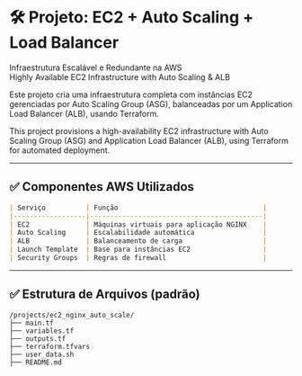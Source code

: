 # 🛠️ Projeto: EC2 + Auto Scaling + Load Balancer  
Infraestrutura Escalável e Redundante na AWS  
Highly Available EC2 Infrastructure with Auto Scaling & ALB

Este projeto cria uma infraestrutura completa com instâncias EC2 gerenciadas por Auto Scaling Group (ASG), balanceadas por um Application Load Balancer (ALB), usando Terraform.

This project provisions a high-availability EC2 infrastructure with Auto Scaling Group (ASG) and Application Load Balancer (ALB), using Terraform for automated deployment.

---

## ✅ Componentes AWS Utilizados

```markdown
| Serviço          | Função                                    |
|------------------|-------------------------------------------|
| EC2              | Máquinas virtuais para aplicação NGINX    |
| Auto Scaling     | Escalabilidade automática                 |
| ALB              | Balanceamento de carga                    |
| Launch Template  | Base para instâncias EC2                  |
| Security Groups  | Regras de firewall                        |
```
---

## ✅ Estrutura de Arquivos (padrão)
```
/projects/ec2_nginx_auto_scale/
├── main.tf
├── variables.tf
├── outputs.tf
├── terraform.tfvars
├── user_data.sh
├── README.md
```

